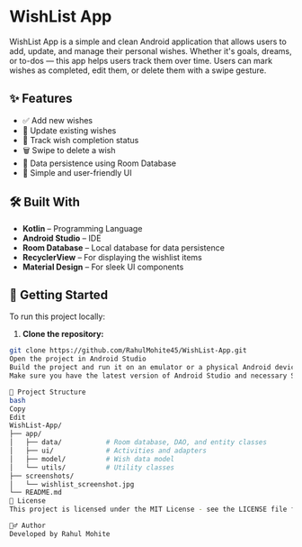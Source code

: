 # WishList App

WishList App is a simple and clean Android application that allows users to add, update, and manage their personal wishes.
Whether it's goals, dreams, or to-dos — this app helps users track them over time. 
Users can mark wishes as completed, edit them, or delete them with a swipe gesture.

## ✨ Features

- ✅ Add new wishes
- 📝 Update existing wishes
- 📆 Track wish completion status
- 🗑️ Swipe to delete a wish
- 💾 Data persistence using Room Database
- 🧹 Simple and user-friendly UI

## 🛠️ Built With

- **Kotlin** – Programming Language
- **Android Studio** – IDE
- **Room Database** – Local database for data persistence
- **RecyclerView** – For displaying the wishlist items
- **Material Design** – For sleek UI components

## 🚀 Getting Started

To run this project locally:

1. **Clone the repository:**

```bash
git clone https://github.com/RahulMohite45/WishList-App.git
Open the project in Android Studio
Build the project and run it on an emulator or a physical Android device.
Make sure you have the latest version of Android Studio and necessary SDK tools installed.

📂 Project Structure
bash
Copy
Edit
WishList-App/
├── app/
│   ├── data/           # Room database, DAO, and entity classes
│   ├── ui/             # Activities and adapters
│   ├── model/          # Wish data model
│   └── utils/          # Utility classes
├── screenshots/
│   └── wishlist_screenshot.jpg
└── README.md
📄 License
This project is licensed under the MIT License - see the LICENSE file for details.

🙋‍♂️ Author
Developed by Rahul Mohite
